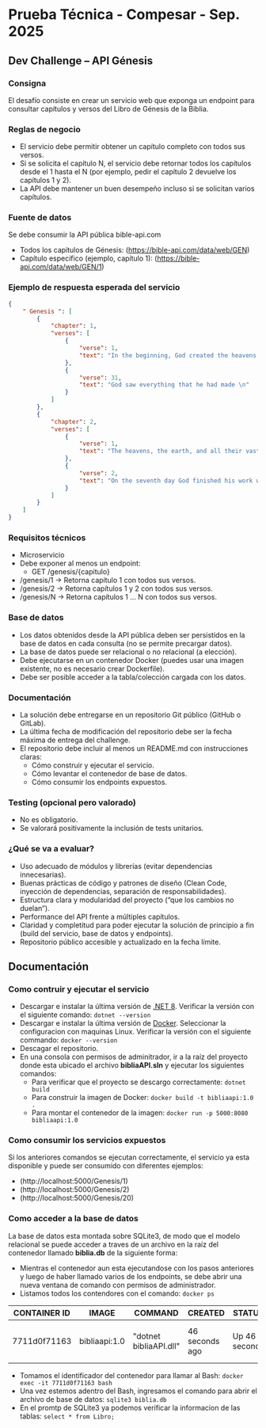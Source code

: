 # Prueba Técnica - Compesar - Sep. 2025
## Dev Challenge – API Génesis
### Consigna
El desafío consiste en crear un servicio web que exponga un endpoint para consultar capítulos y versos del Libro de Génesis de la Biblia.
### Reglas de negocio
- El servicio debe permitir obtener un capítulo completo con todos sus versos.
- Si se solicita el capítulo N, el servicio debe retornar todos los capítulos desde el 1 hasta el N (por ejemplo, pedir el capítulo 2 devuelve los capítulos 1 y 2).
- La API debe mantener un buen desempeño incluso si se solicitan varios capítulos.
### Fuente de datos
Se debe consumir la API pública bible-api.com
- Todos los capítulos de Génesis: (https://bible-api.com/data/web/GEN)
- Capítulo específico (ejemplo, capítulo 1): (https://bible-api.com/data/web/GEN/1)
### Ejemplo de respuesta esperada del servicio
```json
{
	" Genesis ": [
		{
			"chapter": 1,
			"verses": [
				{
					"verse": 1,
					"text": "In the beginning, God created the heavens and the earth.\n"
				},
				{
					"verse": 31,
					"text": "God saw everything that he had made \n"
				}
			]
		},
		{
			"chapter": 2,
			"verses": [
				{
					"verse": 1,
					"text": "The heavens, the earth, and all their vast array were finished.\n"
				},
				{
					"verse": 2,
					"text": "On the seventh day God finished his work which….\n"
				}
			]
		}
	]
}
```
### Requisitos técnicos
- Microservicio
- Debe exponer al menos un endpoint:
  - GET /genesis/{capitulo}
- /genesis/1 → Retorna capítulo 1 con todos sus versos.
- /genesis/2 → Retorna capítulos 1 y 2 con todos sus versos.
- /genesis/N → Retorna capítulos 1 … N con todos sus versos.
### Base de datos
- Los datos obtenidos desde la API pública deben ser persistidos en la base de datos en cada consulta (no se permite precargar datos).
- La base de datos puede ser relacional o no relacional (a elección).
- Debe ejecutarse en un contenedor Docker (puedes usar una imagen existente, no es necesario crear Dockerfile).
- Debe ser posible acceder a la tabla/colección cargada con los datos.
### Documentación
- La solución debe entregarse en un repositorio Git público (GitHub o GitLab).
- La última fecha de modificación del repositorio debe ser la fecha máxima de entrega del challenge.
- El repositorio debe incluir al menos un README.md con instrucciones claras:
  - Cómo construir y ejecutar el servicio.
  - Cómo levantar el contenedor de base de datos.
  - Cómo consumir los endpoints expuestos.
### Testing (opcional pero valorado)
- No es obligatorio.
- Se valorará positivamente la inclusión de tests unitarios.
### ¿Qué se va a evaluar?
- Uso adecuado de módulos y librerías (evitar dependencias innecesarias).
- Buenas prácticas de código y patrones de diseño (Clean Code, inyección de dependencias, separación de responsabilidades).
- Estructura clara y modularidad del proyecto (“que los cambios no duelan”).
- Performance del API frente a múltiples capítulos.
- Claridad y completitud para poder ejecutar la solución de principio a fin (build del servicio, base de datos y endpoints).
- Repositorio público accesible y actualizado en la fecha límite.

## Documentación
### Como contruir y ejecutar el servicio
- Descargar e instalar la última versión de [.NET 8](https://dotnet.microsoft.com/en-us/download). Verificar la versión con el siguiente comando: ``` dotnet --version ```
- Descargar e instalar la última versión de [Docker](https://docs.docker.com/desktop/setup/install/windows-install/). Seleccionar la configuracion con maquinas Linux. Verificar la versión con el siguiente commando: ``` docker --version ```
- Descagar el repositorio.
- En una consola con permisos de adminitrador, ir a la raíz del proyecto donde esta ubicado el archivo **bibliaAPI.sln** y ejecutar los siguientes comandos:
  - Para verificar que el proyecto se descargo correctamente: ``` dotnet build ```
  - Para construir la imagen de Docker: ``` docker build -t bibliaapi:1.0 . ```
  - Para montar el contenedor de la imagen: ``` docker run -p 5000:8080 bibliaapi:1.0 ```
### Como consumir los servicios expuestos
Si los anteriores comandos se ejecutan correctamente, el servicio ya esta disponible y puede ser consumido con diferentes ejemplos:
- (http://localhost:5000/Genesis/1)
- (http://localhost:5000/Genesis/2)
- (http://localhost:5000/Genesis/20)
### Como acceder a la base de datos
La base de datos esta montada sobre SQLite3, de modo que el modelo relacional se puede acceder a traves de un archivo en la raíz del contenedor llamado **biblia.db** de la siguiente forma:
- Mientras el contenedor aun esta ejecutandose con los pasos anteriores y luego de haber llamado varios de los endpoints, se debe abrir una nueva ventana de comando con permisos de administrador.
- Listamos todos los contendores con el comando: ```docker ps``` 
  
| CONTAINER ID | IMAGE | COMMAND | CREATED | STATUS | PORTS | NAMES |
| --- | --- | --- | --- | --- | --- | --- |
| 7711d0f71163|bibliaapi:1.0 | "dotnet bibliaAPI.dll" | 46 seconds ago | Up 46 seconds | 0.0.0.0:5000->8080/tcp, [::]:5000->8080/tcp | xenodochial_gould |

- Tomamos el identificador del contenedor para llamar al Bash: ``` docker exec -it 7711d0f71163 bash ```
- Una vez estemos adentro del Bash, ingresamos el comando para abrir el archivo de base de datos: ``` sqlite3 biblia.db ```
- En el promtp de SQLite3 ya podemos verificar la informacion de las tablas: ``` select * from Libro; ``` 
